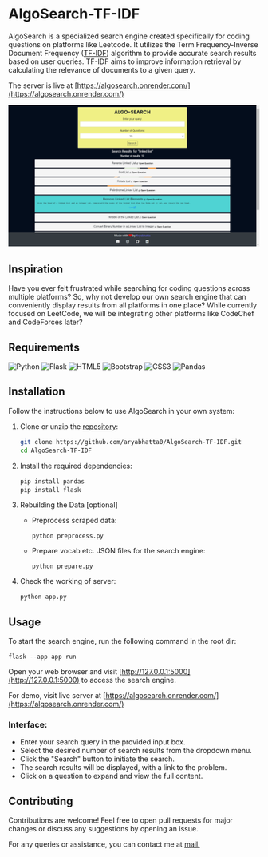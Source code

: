 # AlgoSearch-TF-IDF

AlgoSearch is a specialized search engine created specifically for coding questions on platforms like Leetcode. It utilizes the Term Frequency-Inverse Document Frequency ([TF-IDF](https://en.wikipedia.org/wiki/Tf%E2%80%93idf)) algorithm to provide accurate search results based on user queries. TF-IDF aims to improve information retrieval by calculating the relevance of documents to a given query.

The server is live at [https://algosearch.onrender.com/](https://algosearch.onrender.com/)

![Output](static/Output.png)

## Inspiration
Have you ever felt frustrated while searching for coding questions across multiple platforms? So, why not develop our own search engine that can conveniently display results from all platforms in one place? While currently focused on LeetCode, we will be integrating other platforms like CodeChef and CodeForces later?

## Requirements

![Python](https://img.shields.io/badge/python-3670A0?style=for-the-badge&logo=python&logoColor=ffdd54)
![Flask](https://img.shields.io/badge/flask-%23000.svg?style=for-the-badge&logo=flask&logoColor=white)
![HTML5](https://img.shields.io/badge/html5-%23E34F26.svg?style=for-the-badge&logo=html5&logoColor=white)
![Bootstrap](https://img.shields.io/badge/bootstrap-%238511FA.svg?style=for-the-badge&logo=bootstrap&logoColor=white)
![CSS3](https://img.shields.io/badge/css3-%231572B6.svg?style=for-the-badge&logo=css3&logoColor=white)
![Pandas](https://img.shields.io/badge/pandas-%23150458.svg?style=for-the-badge&logo=pandas&logoColor=white)

## Installation
Follow the instructions below to use AlgoSearch in your own system:

1. Clone or unzip the [repository](https://github.com/aryabhatta0/AlgoSearch-TF-IDF):

   ```bash
   git clone https://github.com/aryabhatta0/AlgoSearch-TF-IDF.git
   cd AlgoSearch-TF-IDF
   ```

2. Install the required dependencies:
    ```bash
    pip install pandas
    pip install flask
    ```

3. Rebuilding the Data [optional]
    - Preprocess scraped data:
        ```shell
        python preprocess.py
        ```
    - Prepare vocab etc. JSON files for the search engine:
        ```shell
        python prepare.py
        ```

4. Check the working of server:
    ```bash
    python app.py
    ```

## Usage

To start the search engine, run the following command in the root dir:

    flask --app app run

Open your web browser and visit [http://127.0.0.1:5000](http://127.0.0.1:5000) to access the search engine.

For demo, visit live server at [https://algosearch.onrender.com/](https://algosearch.onrender.com/)

### Interface:

- Enter your search query in the provided input box.
- Select the desired number of search results from the dropdown menu.
- Click the "Search" button to initiate the search.
- The search results will be displayed, with a link to the problem.
- Click on a question to expand and view the full content.

## Contributing

Contributions are welcome! Feel free to open pull requests for major changes or discuss any suggestions by opening an issue. 

For any queries or assistance, you can contact me at [mail.](mailto:aryabhattaaryan@gmail.com)